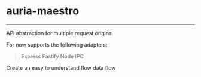 # auria-maestro
---------------

API abstraction for multiple request origins

For now supports the following adapters:
> Express
> Fastify
> Node IPC

Create an easy to understand flow data flow

